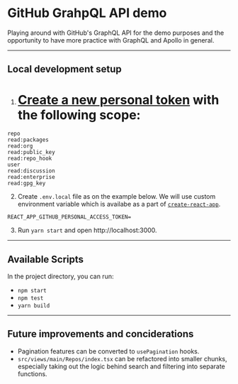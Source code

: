 # GitHub GrahpQL API demo

Playing around with GitHub's GraphQL API for the demo purposes and the opportunity to have more practice with GraphQL and Apollo in general.

---

## Local development setup

1. # [Create a new personal token](https://github.com/settings/tokens) with the following scope:

```
repo
read:packages
read:org
read:public_key
read:repo_hook
user
read:discussion
read:enterprise
read:gpg_key
```

2. Create `.env.local` file as on the example below. We will use custom environment variable which is availabe as a part of [`create-react-app`](https://create-react-app.dev/docs/adding-custom-environment-variables/).

```
REACT_APP_GITHUB_PERSONAL_ACCESS_TOKEN=
```

3. Run `yarn start` and open http://localhost:3000.

---

## Available Scripts

In the project directory, you can run:

- `npm start`
- `npm test`
- `yarn build`

---

## Future improvements and conciderations

- Pagination features can be converted to `usePagination` hooks.
- `src/views/main/Repos/index.tsx` can be refactored into smaller chunks, especially taking out the logic behind search and filtering into separate functions.
